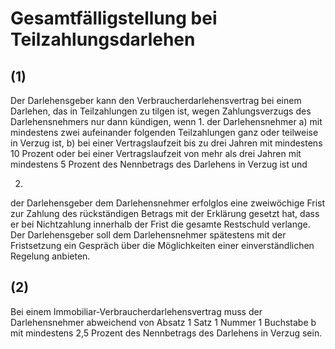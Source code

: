 # Gesamtfälligstellung bei Teilzahlungsdarlehen



## (1)

 Der Darlehensgeber kann den Verbraucherdarlehensvertrag bei einem Darlehen, das in Teilzahlungen zu tilgen ist, wegen Zahlungsverzugs des Darlehensnehmers nur dann kündigen, wenn  1.
 der Darlehensnehmer  a)
 mit mindestens zwei aufeinander folgenden Teilzahlungen ganz oder teilweise in Verzug ist,
 b)
 bei einer Vertragslaufzeit bis zu drei Jahren mit mindestens 10 Prozent oder bei einer Vertragslaufzeit von mehr als drei Jahren mit mindestens 5 Prozent des Nennbetrags des Darlehens in Verzug ist und

 2.
 der Darlehensgeber dem Darlehensnehmer erfolglos eine zweiwöchige Frist zur Zahlung des rückständigen Betrags mit der Erklärung gesetzt hat, dass er bei Nichtzahlung innerhalb der Frist die gesamte Restschuld verlange.
Der Darlehensgeber soll dem Darlehensnehmer spätestens mit der Fristsetzung ein Gespräch über die Möglichkeiten einer einverständlichen Regelung anbieten.

## (2)

 Bei einem Immobiliar-Verbraucherdarlehensvertrag muss der Darlehensnehmer abweichend von Absatz 1 Satz 1 Nummer 1 Buchstabe b mit mindestens 2,5 Prozent des Nennbetrags des Darlehens in Verzug sein. 

